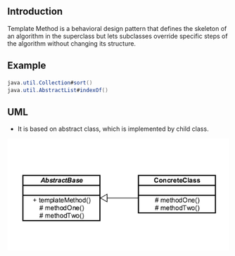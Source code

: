 ## Introduction ##
Template Method is a behavioral design pattern that defines the skeleton of an algorithm in the superclass but lets subclasses override specific steps of the algorithm without changing its structure.

## Example ##
```java
java.util.Collection#sort()
java.util.AbstractList#indexOf()
```

## UML ##
- It is based on abstract class, which is implemented by child class.
<img src="template-method.png"/>
